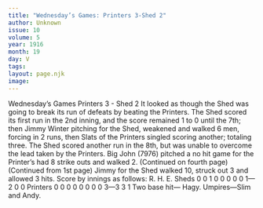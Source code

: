 ```yaml
---
title: "Wednesday’s Games: Printers 3-Shed 2"
author: Unknown
issue: 10
volume: 5
year: 1916
month: 19
day: V
tags:
layout: page.njk
image:
---
```

Wednesday’s Games    Printers 3 - Shed 2       It looked as though the Shed was going to break its run of defeats by beating the Printers.    The Shed scored its first run in the 2nd inning, and the score remained 1 to 0 until the 7th; then Jimmy Winter pitching for the Shed, weakened and walked 6 men, forcing in 2 runs, then Slats of the Printers singled scoring another; totaling three.    The Shed scored another run in the 8th, but was unable to overcome the lead taken by the Printers.    Big John (7976) pitched a no hit game for the Printer’s had 8 strike outs and walked 2.    (Continued on fourth page)       (Continued from 1st page)    Jimmy for the Shed walked 10, struck out 3 and allowed 3 hits.    Score by innings as follows:    R. H. E. Sheds 0 0 1 0 0 0 0 0 1—2 0 0 Printers 0 0 0 0 0 0 0 0 3—3 3 1   Two base hit— Hagy.    Umpires—Slim and Andy.    


